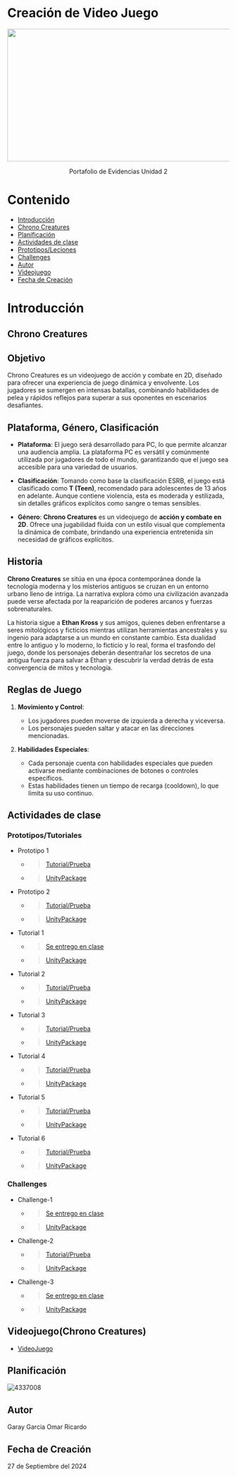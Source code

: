 # Creación de Video Juego
<p align="center">
    <img src="https://www.hd-tecnologia.com/imagenes/articulos/2024/02/La-industria-de-los-videojuegos-enfrenta-su-mayor-desaceleracion-en-tres-decadas.jpg" alt="Logo" width=1200 height=300>

  <p align="center">
    Portafolio de Evidencias Unidad 2
    <br>
  </p>
</p>


# Contenido

- [Introducción](#introducción)
- [Chrono Creatures](#chrono-creatures)
- [Planificación](#planificación)
- [Actividades de clase](#actividades-de-clase)
- [Prototipos/Leciones](#prototipostutoriales)
- [Challenges](#challenges)
- [Autor](#autor)
- [Videojuego](#videojuegochrono-creatures)
- [Fecha de Creación](#fecha-de-creación)


# Introducción

## Chrono Creatures

## Objetivo
Chrono Creatures es un videojuego de acción y combate en 2D, diseñado para ofrecer una experiencia de juego dinámica y envolvente. Los jugadores se sumergen en intensas batallas, combinando habilidades de pelea y rápidos reflejos para superar a sus oponentes en escenarios desafiantes.

## Plataforma, Género, Clasificación

- **Plataforma**: El juego será desarrollado para PC, lo que permite alcanzar una audiencia amplia. La plataforma PC es versátil y comúnmente utilizada por jugadores de todo el mundo, garantizando que el juego sea accesible para una variedad de usuarios.

- **Clasificación**: Tomando como base la clasificación ESRB, el juego está clasificado como **T (Teen)**, recomendado para adolescentes de 13 años en adelante. Aunque contiene violencia, esta es moderada y estilizada, sin detalles gráficos explícitos como sangre o temas sensibles.

- **Género**: **Chrono Creatures** es un videojuego de **acción y combate en 2D**. Ofrece una jugabilidad fluida con un estilo visual que complementa la dinámica de combate, brindando una experiencia entretenida sin necesidad de gráficos explícitos.

## Historia
**Chrono Creatures** se sitúa en una época contemporánea donde la tecnología moderna y los misterios antiguos se cruzan en un entorno urbano lleno de intriga. La narrativa explora cómo una civilización avanzada puede verse afectada por la reaparición de poderes arcanos y fuerzas sobrenaturales.

La historia sigue a **Ethan Kross** y sus amigos, quienes deben enfrentarse a seres mitológicos y ficticios mientras utilizan herramientas ancestrales y su ingenio para adaptarse a un mundo en constante cambio. Esta dualidad entre lo antiguo y lo moderno, lo ficticio y lo real, forma el trasfondo del juego, donde los personajes deberán desentrañar los secretos de una antigua fuerza para salvar a Ethan y descubrir la verdad detrás de esta convergencia de mitos y tecnología.

## Reglas de Juego
1. **Movimiento y Control**:  
   - Los jugadores pueden moverse de izquierda a derecha y viceversa.
   - Los personajes pueden saltar y atacar en las direcciones mencionadas.
   
2. **Habilidades Especiales**:  
   - Cada personaje cuenta con habilidades especiales que pueden activarse mediante combinaciones de botones o controles específicos.
   - Estas habilidades tienen un tiempo de recarga (cooldown), lo que limita su uso continuo.



## Actividades de clase
### Prototipos/Tutoriales
* Prototipo 1
  * > [Tutorial/Prueba](https://youtu.be/H2X9XDbaF-U)
  * > [UnityPackage](https://github.com/Ricardo7173/Creaci-nVidejuegos/blob/main/Prototipo%201.unitypackage)
* Prototipo 2
  * > [Tutorial/Prueba](https://youtu.be/HWLGzaLmYmo)
  * > [UnityPackage](https://github.com/Ricardo7173/Creaci-nVidejuegos/blob/main/Prototipo%202.unitypackage)
* Tutorial 1
  * > [Se entrego en clase]()
  * > [UnityPackage](https://github.com/Ricardo7173/Creaci-nVidejuegos/blob/main/Prototipo%203.unitypackage)
* Tutorial 2
  * > [Tutorial/Prueba](https://github.com/Ricardo7173/Creaci-nVidejuegos/blob/main/Prototipo%20parte%202.docx)
  * > [UnityPackage](https://github.com/Ricardo7173/Creaci-nVidejuegos/blob/main/Prototipos.unitypackage)
* Tutorial 3
  * > [Tutorial/Prueba](https://github.com/Ricardo7173/Creaci-nVidejuegos/blob/main/Prototipo%20parte%203.docx)
  * > [UnityPackage](https://github.com/Ricardo7173/Creaci-nVidejuegos/blob/main/Prototipos.unitypackage)
* Tutorial 4
  * > [Tutorial/Prueba](https://github.com/Ricardo7173/Creaci-nVidejuegos/blob/main/Prototipo%20parte%204.docx)
  * > [UnityPackage](https://github.com/Ricardo7173/Creaci-nVidejuegos/blob/main/Prototipos.unitypackage)
* Tutorial 5
  * > [Tutorial/Prueba](https://github.com/Ricardo7173/Creaci-nVidejuegos/blob/main/Prototipo%20parte%205.docx)
  * > [UnityPackage](https://github.com/Ricardo7173/Creaci-nVidejuegos/blob/main/Prototipos.unitypackage)
* Tutorial 6
  * > [Tutorial/Prueba](https://github.com/Ricardo7173/Creaci-nVidejuegos/blob/main/Prototipo%20parte%206.docx)
  * > [UnityPackage](https://github.com/Ricardo7173/Creaci-nVidejuegos/blob/main/Prototipos.unitypackage)
### Challenges
* Challenge-1
  * > [Se entrego en clase]()
  * > [UnityPackage](https://github.com/Ricardo7173/Creaci-nVidejuegos/blob/main/Challenge-1.unitypackage)
* Challenge-2
  * > [Tutorial/Prueba](https://github.com/Ricardo7173/Creaci-nVidejuegos/blob/main/Challenge-2.docx)
  * > [UnityPackage](https://github.com/Ricardo7173/Creaci-nVidejuegos/blob/main/Challenge-2.unitypackage)
* Challenge-3
  * > [Se entrego en clase]()
  * > [UnityPackage]()


## Videojuego(Chrono Creatures)
* [VideoJuego](https://github.com/Ricardo7173/Chrono-Creatures)

## Planificación

![4337008](https://user-images.githubusercontent.com/8560750/195951617-083a7e4d-323d-47b5-8e5e-529ded31bc06.jpg)

## Autor
Garay Garcia Omar Ricardo

## Fecha de Creación
27 de Septiembre del 2024

